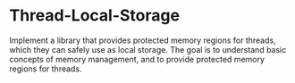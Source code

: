 # Thread-Local-Storage
Implement a library that provides protected memory regions for threads, which they can safely use as local storage. The goal is to understand basic concepts of memory management, and to provide protected memory regions for threads.
